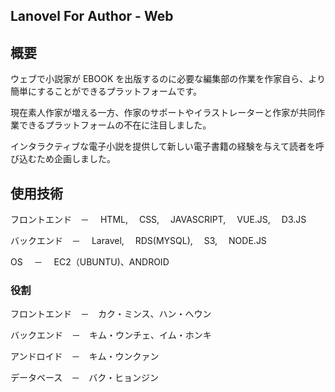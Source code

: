 ## Lanovel For Author - Web

## 概要

ウェブで小説家が EBOOK を出版するのに必要な編集部の作業を作家自ら、より簡単にすることができるプラットフォームです。

現在素人作家が増える一方、作家のサポートやイラストレーターと作家が共同作業できるプラットフォームの不在に注目しました。

インタラクティブな電子小説を提供して新しい電子書籍の経験を与えて読者を呼び込むため企画しました。

## 使用技術

フロントエンド　－　 HTML,　 CSS,　 JAVASCRIPT,　 VUE.JS,　 D3.JS

バックエンド　－　 Laravel,　 RDS(MYSQL),　 S3,　 NODE.JS

OS 　－　 EC2（UBUNTU)、ANDROID

### 役割

フロントエンド　－　カク・ミンス、ハン・へウン

バックエンド　－　キム・ウンチェ、イム・ホンキ

アンドロイド　－　キム・ウンクァン

データベース　－　バク・ヒョンジン
